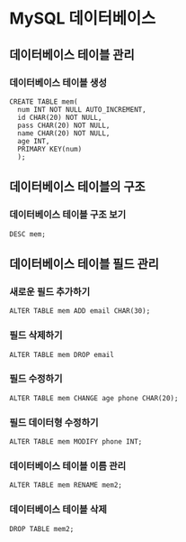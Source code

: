 # MySQL 데이터베이스
## 데이터베이스 테이블 관리
### 데이터베이스 테이블 생성
```
CREATE TABLE mem(
  num INT NOT NULL AUTO_INCREMENT,
  id CHAR(20) NOT NULL,
  pass CHAR(20) NOT NULL,
  name CHAR(20) NOT NULL,
  age INT,
  PRIMARY KEY(num)
  );
```

## 데이터베이스 테이블의 구조
### 데이터베이스 테이블 구조 보기
```
DESC mem;
```

## 데이터베이스 테이블 필드 관리
### 새로운 필드 추가하기
```
ALTER TABLE mem ADD email CHAR(30);
```

### 필드 삭제하기
```
ALTER TABLE mem DROP email
```

### 필드 수정하기
```
ALTER TABLE mem CHANGE age phone CHAR(20);
```

### 필드 데이터형 수정하기
```
ALTER TABLE mem MODIFY phone INT;
```

### 데이터베이스 테이블 이름 관리
```
ALTER TABLE mem RENAME mem2;
```

### 데이터베이스 테이블 삭제
```
DROP TABLE mem2;
```